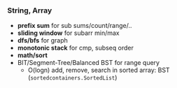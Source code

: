 ### String, Array
- **prefix sum** for sub sums/count/range/..
- **sliding window** for subarr min/max
- **dfs/bfs** for graph
- **monotonic stack** for cmp, subseq order
- **math/sort**
- BIT/Segment-Tree/Balanced BST for range query
	- O(logn) add, remove, search in sorted array: BST (`sortedcontainers.SortedList`)